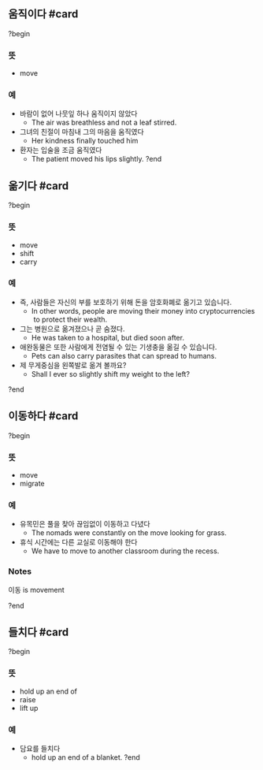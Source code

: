 ## 움직이다 #card
?begin
### 뜻
- move
### 예
- 바람이 없어 나뭇잎 하나 움직이지 않았다
	- The air was breathless and not a leaf stirred.
- 그녀의 친절이 마침내 그의 마음을 움직였다
	- Her kindness finally touched him
- 환자는 입술을 조금 움직였다
	- The patient moved his lips slightly.
?end


## 옮기다 #card
?begin
### 뜻
- move
- shift
- carry
### 예
- 즉, 사람들은 자신의 부를 보호하기 위해 돈을 암호화폐로 옮기고 있습니다.
	- In other words, people are moving their money into cryptocurrencies to protect their wealth.
- 그는 병원으로 옮겨졌으나 곧 숨졌다.
	- He was taken to a hospital, but died soon after.
- 애완동물은 또한 사람에게 전염될 수 있는 기생충을 옮길 수 있습니다.
	- Pets can also carry parasites that can spread to humans.
- 제 무게중심을 왼쪽발로 옮겨 볼까요?
	- Shall I ever so slightly shift my weight to the left?
<!--SR:!2025-07-03,42,250-->
?end


##  이동하다 #card
?begin
### 뜻
- move
- migrate
### 예
- 유목민은 풀을 찾아 끊임없이 이동하고 다녔다
	- The nomads were constantly on the move looking for grass.
- 휴식 시간에는 다른 교실로 이동해야 한다
	- We have to move to another classroom during the recess.
### Notes
이동 is movement
<!--SR:!2025-05-15,19,250-->
?end



## 들치다 #card
?begin
### 뜻
- hold up an end of
- raise
- lift up
### 예
- 담요를 들치다
	- hold up an end of a blanket.
?end

